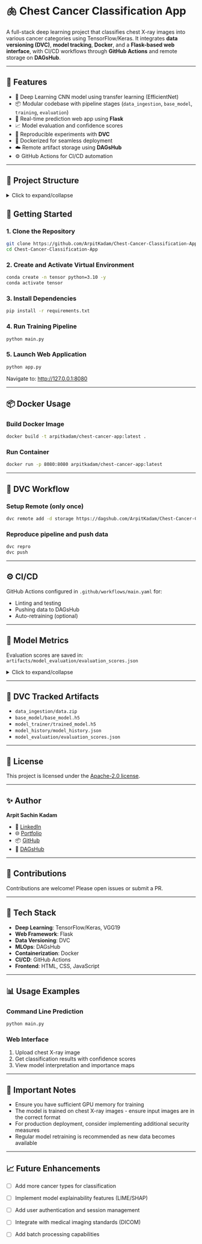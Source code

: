 # 🫁 Chest Cancer Classification App

A full-stack deep learning project that classifies chest X-ray images into various cancer categories using TensorFlow/Keras. It integrates **data versioning (DVC)**, **model tracking**, **Docker**, and a **Flask-based web interface**, with CI/CD workflows through **GitHub Actions** and remote storage on **DAGsHub**.

---

## 📌 Features

- 🧠 Deep Learning CNN model using transfer learning (EfficientNet)
- 📦 Modular codebase with pipeline stages (`data_ingestion`, `base_model`, `training`, `evaluation`)
- 🚀 Real-time prediction web app using **Flask**
- 📈 Model evaluation and confidence scores
- 🔁 Reproducible experiments with **DVC**
- 🐳 Dockerized for seamless deployment
- ☁️ Remote artifact storage using **DAGsHub**
- ⚙️ GitHub Actions for CI/CD automation

---

## 📁 Project Structure

<details>
<summary>Click to expand/collapse</summary>
  
```
└── arpitkadam-chest-cancer-classification-app/
    ├── README.md
    ├── __init__.py
    ├── app.py
    ├── demo.py
    ├── Dockerfile
    ├── dvc.lock
    ├── dvc.yaml
    ├── LICENSE
    ├── main.py
    ├── params.yaml
    ├── requirements.txt
    ├── setup.py
    ├── template.py
    ├── .dockerignore
    ├── .dvcignore
    ├── artifacts/
    │   ├── base_model/
    │   │   ├── base_model.h5
    │   │   └── updated_base_model.h5
    │   ├── data_ingestion/
    │   │   └── data.zip
    │   ├── model_evaluation/
    │   │   └── evaluation_scores.json
    │   └── model_trainer/
    │       ├── trained_model.h5
    │       └── model_history/
    │           └── model_history.json
    ├── config/
    │   ├── config.yaml
    │   ├── model.yaml
    │   └── schema.yaml
    ├── Research/
    │   └── research.ipynb
    ├── src/
    │   ├── __init__.py
    │   ├── components/
    │   │   ├── __init__.py
    │   │   ├── base_model.py
    │   │   ├── data_ingestion.py
    │   │   ├── model_evaluation.py
    │   │   └── model_trainer.py
    │   ├── configuration/
    │   │   ├── __init__.py
    │   │   └── configuration.py
    │   ├── constants/
    │   │   └── __init__.py
    │   ├── entity/
    │   │   ├── __init__.py
    │   │   ├── artifact_entity.py
    │   │   └── config_entity.py
    │   ├── exception/
    │   │   └── __init__.py
    │   ├── logger/
    │   │   └── __init__.py
    │   ├── pipeline/
    │   │   ├── __init__.py
    │   │   ├── prediction_pipeline.py
    │   │   └── training_pipeline.py
    │   └── utils/
    │       └── __init__.py
    ├── templates/
    │   ├── home.html
    │   ├── importance.html
    │   └── prediction.html
    ├── .dvc/
    │   └── config
    └── .github/
        └── workflows/
            └── main.yaml
```
</details>

## 🚀 Getting Started

### 1. Clone the Repository
```bash
git clone https://github.com/ArpitKadam/Chest-Cancer-Classification-App.git
cd Chest-Cancer-Classification-App
```

### 2. Create and Activate Virtual Environment
```bash
conda create -n tensor python=3.10 -y
conda activate tensor
```

### 3. Install Dependencies
```bash
pip install -r requirements.txt
```

### 4. Run Training Pipeline
```bash
python main.py
```

### 5. Launch Web Application
```bash
python app.py
```
Navigate to: http://127.0.0.1:8080

---

## 📦 Docker Usage

### Build Docker Image
```bash
docker build -t arpitkadam/chest-cancer-app:latest .
```

### Run Container
```bash
docker run -p 8080:8080 arpitkadam/chest-cancer-app:latest
```

---

## 💾 DVC Workflow

### Setup Remote (only once)
```bash
dvc remote add -d storage https://dagshub.com/ArpitKadam/Chest-Cancer-Classification-App.dvc
```

### Reproduce pipeline and push data
```bash
dvc repro
dvc push
```

---

## ⚙️ CI/CD

GitHub Actions configured in `.github/workflows/main.yaml` for:

- Linting and testing
- Pushing data to DAGsHub
- Auto-retraining (optional)

---

## 🧪 Model Metrics

Evaluation scores are saved in: `artifacts/model_evaluation/evaluation_scores.json`

<details>
<summary>Click to expand/collapse</summary>

```
{
    "loss": 0.5021160244941711,
    "accuracy": 0.7684127163887024
}
```

</details>

---

## 📂 DVC Tracked Artifacts

- `data_ingestion/data.zip`
- `base_model/base_model.h5`
- `model_trainer/trained_model.h5`
- `model_history/model_history.json`
- `model_evaluation/evaluation_scores.json`

---

## 📄 License

This project is licensed under the [Apache-2.0 license](https://github.com/ArpitKadam/Chest-Cancer-Classification-App/blob/main/LICENSE).

---

## ✨ Author

**Arpit Sachin Kadam**

- 💼 [LinkedIn](https://linkedin.com/in/arpitkadam)
- 🌐 [Portfolio](https://arpit-kadam.netlify.app/)
- 📦 [GitHub](https://github.com/ArpitKadam)
- 🧪 [DAGsHub](https://dagshub.com/ArpitKadam)

---

## 🙌 Contributions

Contributions are welcome! Please open issues or submit a PR.

---

## 🔧 Tech Stack

- **Deep Learning**: TensorFlow/Keras, VGG19
- **Web Framework**: Flask
- **Data Versioning**: DVC
- **MLOps**: DAGsHub
- **Containerization**: Docker
- **CI/CD**: GitHub Actions
- **Frontend**: HTML, CSS, JavaScript

---

## 📊 Usage Examples

### Command Line Prediction
```bash
python main.py
```

### Web Interface
1. Upload chest X-ray image
2. Get classification results with confidence scores
3. View model interpretation and importance maps

---

## 🚨 Important Notes

- Ensure you have sufficient GPU memory for training
- The model is trained on chest X-ray images - ensure input images are in the correct format
- For production deployment, consider implementing additional security measures
- Regular model retraining is recommended as new data becomes available

---

## 📈 Future Enhancements

- [ ] Add more cancer types for classification
- [ ] Implement model explainability features (LIME/SHAP)
- [ ] Add user authentication and session management
- [ ] Integrate with medical imaging standards (DICOM)
- [ ] Add batch processing capabilities

